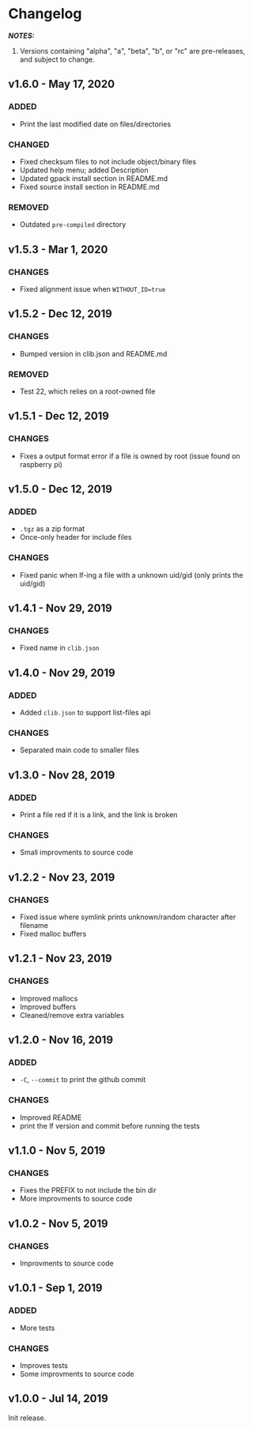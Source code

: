 # Changelog

_**NOTES:**_
 1. Versions containing "alpha", "a", "beta", "b", or "rc" are pre-releases, and
subject to change.

## v1.6.0 - May 17, 2020

### ADDED
 - Print the last modified date on files/directories

### CHANGED
 - Fixed checksum files to not include object/binary files
 - Updated help menu; added Description
 - Updated gpack install section in README.md
 - Fixed source install section in README.md

### REMOVED
 - Outdated `pre-compiled` directory

## v1.5.3 - Mar 1, 2020

### CHANGES
 - Fixed alignment issue when `WITHOUT_ID=true`

## v1.5.2 - Dec 12, 2019

### CHANGES
 - Bumped version in clib.json and README.md

### REMOVED
 - Test 22, which relies on a root-owned file

## v1.5.1 - Dec 12, 2019

### CHANGES
 - Fixes a output format error if a file is owned by root (issue found on raspberry pi)

## v1.5.0 - Dec 12, 2019

### ADDED
 - `.tgz` as a zip format
 - Once-only header for include files

### CHANGES
 - Fixed panic when lf-ing a file with a unknown uid/gid (only prints the uid/gid)

## v1.4.1 - Nov 29, 2019

### CHANGES
 - Fixed name in `clib.json`

## v1.4.0 - Nov 29, 2019

### ADDED
 - Added `clib.json` to support list-files api

### CHANGES
 - Separated main code to smaller files

## v1.3.0 - Nov 28, 2019

### ADDED
 - Print a file red if it is a link, and the link is broken

### CHANGES
 - Small improvments to source code

## v1.2.2 - Nov 23, 2019

### CHANGES
 - Fixed issue where symlink prints unknown/random character after filename
 - Fixed malloc buffers

## v1.2.1 - Nov 23, 2019

### CHANGES
 - Improved mallocs
 - Improved buffers
 - Cleaned/remove extra variables

## v1.2.0 - Nov 16, 2019

### ADDED
 - `-C`, `--commit` to print the github commit

### CHANGES
 - Improved README
 - print the lf version and commit before running the tests

## v1.1.0 - Nov 5, 2019

### CHANGES
 - Fixes the PREFIX to not include the bin dir
 - More improvments to source code

## v1.0.2 - Nov 5, 2019

### CHANGES
 - Improvments to source code

## v1.0.1 - Sep 1, 2019

### ADDED
 - More tests

### CHANGES
 - Improves tests
 - Some improvments to source code

## v1.0.0 - Jul 14, 2019

Init release.

